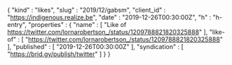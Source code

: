 {
  "kind" : "likes",
  "slug" : "2019/12/gabsm",
  "client_id" : "https://indigenous.realize.be",
  "date" : "2019-12-26T00:30:00Z",
  "h" : "h-entry",
  "properties" : {
    "name" : [ "Like of https://twitter.com/lornarobertson_/status/1209788821820325888" ],
    "like-of" : [ "https://twitter.com/lornarobertson_/status/1209788821820325888" ],
    "published" : [ "2019-12-26T00:30:00Z" ],
    "syndication" : [ "https://brid.gy/publish/twitter" ]
  }
}
